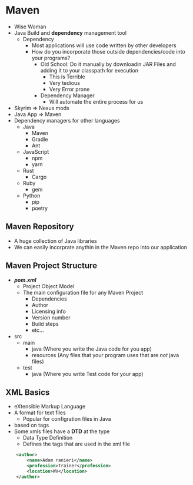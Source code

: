 # Maven
- Wise Woman 
- Java Build and **dependency** management tool
  - Dependency
    - Most applications will use code written by other developers
    - How do you incorporate those outside dependencies/code into your programs?
      - Old School: Do it manually by downloadin JAR Files and adding it to your classpath for execution
        - This is Terrible
        - Very tedious
        - Very Error prone
      - Dependency Manager
        - Will automate the entire process for us
- Skyrim => Nexus mods
- Java App => Maven
- Dependency managers for other languages
  - Java
    - Maven
    - Gradle
    - Ant
  - JavaScript
    - npm
    - yarn
  - Rust
    - Cargo
  - Ruby
    - gem
  - Python
    - pip
    - poetry
## Maven Repository
- A huge collection of Java libraries
- We can easily incorprate anythin in the Maven repo into our application

## Maven Project Structure
- ***pom.xml***
  - Project Object Model
  - The main configuration file for any Maven Project
    - Dependencies
    - Author
    - Licensing info
    - Version number
    - Build steps
    - etc...
- src 
  - main
    - java (Where you write the Java code for you app)
    - resources (Any files that your program uses that are *not* java files)
  - test
    - java (Where you write Test code for your app)

## XML Basics
- eXtensible Markup Language
- A format for text files
  - Popular for configration files in Java
- based on tags
- Some xmls files have a **DTD** at the type
  - Data Type Definition  
  - Defines the tags that are used in the xml file
```xml
    <author>
        <name>Adam ranieri</name>
        <profession>Trainer</profession>
        <location>WV</location>
    </author>
```